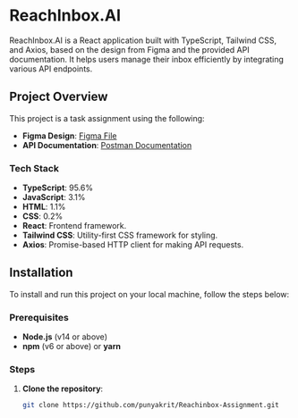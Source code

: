 # ReachInbox.AI

ReachInbox.AI is a React application built with TypeScript, Tailwind CSS, and Axios, based on the design from Figma and the provided API documentation. It helps users manage their inbox efficiently by integrating various API endpoints.

## Project Overview

This project is a task assignment using the following:
- **Figma Design**: [Figma File](https://www.figma.com/file/uECxqvFhEx9dn4ZuO7wqmu/Reachinbox-Assignment?type=design&node-id=6-19154&mode=design&t=03bJH7Jr6FYF7VSR-0)
- **API Documentation**: [Postman Documentation](https://documenter.getpostman.com/view/30630244/2sA2rCTMKr#433eb613-e405-4239-9e2d-f20485b31b27)

### Tech Stack
- **TypeScript**: 95.6%
- **JavaScript**: 3.1%
- **HTML**: 1.1%
- **CSS**: 0.2%
- **React**: Frontend framework.
- **Tailwind CSS**: Utility-first CSS framework for styling.
- **Axios**: Promise-based HTTP client for making API requests.

## Installation

To install and run this project on your local machine, follow the steps below:

### Prerequisites

- **Node.js** (v14 or above)
- **npm** (v6 or above) or **yarn**

### Steps

1. **Clone the repository**:
   ```bash
   git clone https://github.com/punyakrit/Reachinbox-Assignment.git
